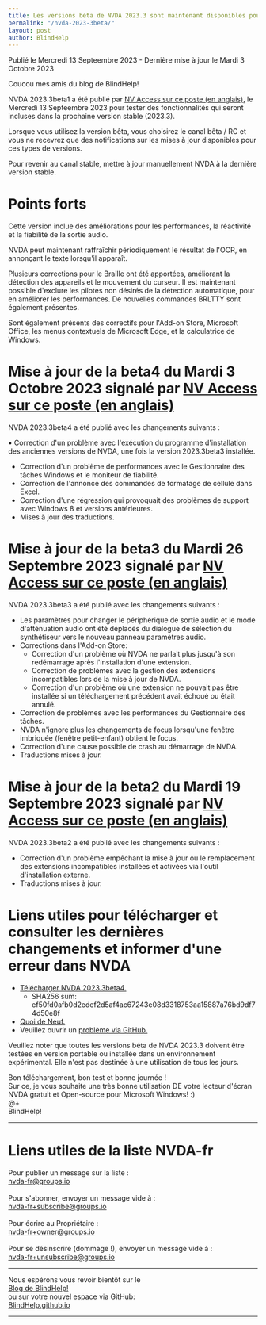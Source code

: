 ```yaml
---
title: Les versions béta de NVDA 2023.3 sont maintenant disponibles pour le téléchargement et le test
permalink: "/nvda-2023-3beta/"
layout: post
author: BlindHelp
---
```


<footer>Publié le Mercredi 13 Septeembre 2023 - Dernière mise à jour le Mardi 3 Octobre 2023</footer>


Coucou mes amis du blog de BlindHelp!    

NVDA 2023.3beta1 a été publié par [NV Access sur ce poste (en anglais)](https://www.nvaccess.org/post/nvda-2023-3beta1), le Mercredi 13 Septeembre 2023 pour tester des fonctionnalités qui seront incluses dans la prochaine version stable (2023.3).

Lorsque vous utilisez la version bêta, vous choisirez le canal bêta / RC et vous ne recevrez que des notifications sur les mises à jour disponibles pour ces types de versions.

Pour revenir au canal stable, mettre à jour manuellement NVDA à la dernière version stable.

# Points forts

Cette version inclue des améliorations pour les performances, la réactivité et la fiabilité de la sortie audio.

NVDA peut maintenant raffraîchir périodiquement le résultat de l'OCR, en annonçant le texte lorsqu'il apparaît.

Plusieurs corrections pour le Braille ont été apportées, améliorant la détection des appareils et le mouvement du curseur. Il est maintenant possible d'exclure les pilotes non désirés de la détection automatique, pour en améliorer les performances. De nouvelles commandes BRLTTY sont également présentes.

Sont également présents des correctifs pour l'Add-on Store, Microsoft Office, les menus contextuels de Microsoft Edge, et la calculatrice de Windows.

# Mise à jour de la beta4 du Mardi 3 Octobre 2023 signalé par [NV Access sur ce poste (en anglais)](https://www.nvaccess.org/post/nvda-2023-3beta4)

NVDA 2023.3beta4 a été publié avec les changements suivants :

• Correction d'un problème avec l'exécution du programme d'installation des anciennes versions de NVDA, une fois la version 2023.3beta3 installée.
- Correction d'un problème de performances avec le Gestionnaire des tâches Windows et le moniteur de fiabilité.
- Correction de l'annonce des commandes de formatage de cellule dans Excel.
- Correction d'une régression qui provoquait des problèmes de support avec Windows 8 et versions antérieures.
- Mises à jour des traductions.

# Mise à jour de la beta3 du Mardi 26 Septembre 2023 signalé par [NV Access sur ce poste (en anglais)](https://www.nvaccess.org/post/nvda-2023-3beta3)

NVDA 2023.3beta3 a été publié avec les changements suivants :

- Les paramètres pour changer le périphérique de sortie audio et le mode d'atténuation audio ont été déplacés du dialogue de sélection du synthétiseur vers le nouveau panneau paramètres audio. 
- Corrections dans l'Add-on Store:
  - Correction d'un problème où NVDA ne parlait plus jusqu'à son redémarrage après l'installation d'une extension.
  - Correction de problèmes avec la gestion des extensions incompatibles lors de la mise à jour de NVDA.
  - Correction d'un problème où une extension ne pouvait pas être installée si un téléchargement précédent avait échoué ou était annulé. 
- Correction de problèmes avec les performances du Gestionnaire des tâches.
- NVDA n'ignore plus les changements de focus lorsqu'une fenêtre imbriquée (fenêtre petit-enfant) obtient le focus.
- Correction d'une cause possible de crash au démarrage de NVDA.
- Traductions mises à jour.

# Mise à jour de la beta2 du Mardi 19 Septembre 2023 signalé par [NV Access sur ce poste (en anglais)](https://www.nvaccess.org/post/nvda-2023-3beta2)

NVDA 2023.3beta2 a été publié avec les changements suivants :

- Correction d'un problème empêchant la mise à jour ou le remplacement des extensions incompatibles installées et activées via l'outil d'installation externe.
- Traductions mises à jour.

# Liens utiles pour télécharger et consulter les dernières changements et informer d'une erreur dans NVDA

- [Télécharger NVDA 2023.3beta4.](https://www.nvaccess.org/files/nvda/releases/2023.3beta4/nvda_2023.3beta4.exe)
  - SHA256 sum: ef50fd0afb0d2edef2d5af4ac67243e08d3318753aa15887a76bd9df74d50e8f
- [Quoi de Neuf.](https://www.nvaccess.org/files/nvda/releases/2023.3beta4/documentation/fr/changes.html)
- Veuillez ouvrir un [problème via GitHub.](https://github.com/nvaccess/nvda/issues)

Veuillez noter que toutes les versions béta de NVDA 2023.3 doivent être testées en version portable ou installée dans un environnement expérimental. Elle n'est pas destinée à une utilisation de tous les jours.

Bon téléchargement, bon test et bonne journée !    
Sur ce, je vous souhaite une très bonne utilisation DE votre lecteur d'écran NVDA gratuit et Open-source pour Microsoft Windows! :)    
@+    
BlindHelp!    

---

# Liens utiles de la liste NVDA-fr #

Pour publier un message sur la liste :    
[nvda-fr@groups.io](mailto:nvda-fr@groups.io)    
<br>
Pour s'abonner, envoyer un message vide à :    
[nvda-fr+subscribe@groups.io](mailto:nvda-fr+subscribe@groups.io)    
<br>
Pour écrire au Propriétaire :    
[nvda-fr+owner@groups.io](mailto:nvda-fr+owner@groups.io)    
<br>
Pour se désinscrire (dommage !), envoyer un message vide à :    
[nvda-fr+unsubscribe@groups.io](mailto:nvda-fr+unsubscribe@groups.io)    

---

Nous espérons vous revoir bientôt sur le      
[Blog de BlindHelp!](http://blindhelp.blogspot.fr/)                    
ou sur  votre nouvel espace via GitHub:                     
[BlindHelp.github.io](https://blindhelp.github.io)                    

---